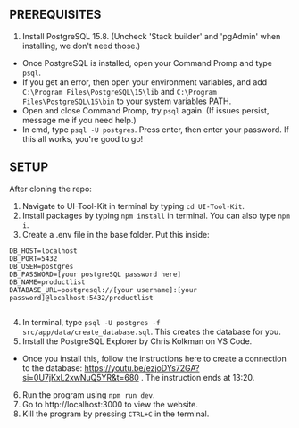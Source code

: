 ## PREREQUISITES

1. Install PostgreSQL 15.8. (Uncheck 'Stack builder' and 'pgAdmin' when installing, we don't need those.)

- Once PostgreSQL is installed, open your Command Promp and type `psql`.
- If you get an error, then open your environment variables, and add `C:\Program Files\PostgreSQL\15\lib` and `C:\Program Files\PostgreSQL\15\bin` to your system variables PATH.
- Open and close Command Promp, try `psql` again. (If issues persist, message me if you need help.)
- In cmd, type `psql -U postgres`. Press enter, then enter your password. If this all works, you're good to go!

## SETUP

After cloning the repo:

1. Navigate to UI-Tool-Kit in terminal by typing `cd UI-Tool-Kit`.
2. Install packages by typing `npm install` in terminal. You can also type `npm i`.
3. Create a .env file in the base folder. Put this inside:

```
DB_HOST=localhost
DB_PORT=5432
DB_USER=postgres
DB_PASSWORD=[your postgreSQL password here]
DB_NAME=productlist
DATABASE_URL=postgresql://[your username]:[your password]@localhost:5432/productlist


```

4. In terminal, type `psql -U postgres -f src/app/data/create_database.sql`. This creates the database for you.
5. Install the PostgreSQL Explorer by Chris Kolkman on VS Code.

- Once you install this, follow the instructions here to create a connection to the database: https://youtu.be/ezjoDYs72GA?si=0U7jKxL2xwNuQ5YR&t=680 . The instruction ends at 13:20.

6. Run the program using `npm run dev`.
7. Go to http://localhost:3000 to view the website.
8. Kill the program by pressing `CTRL+C` in the terminal.

